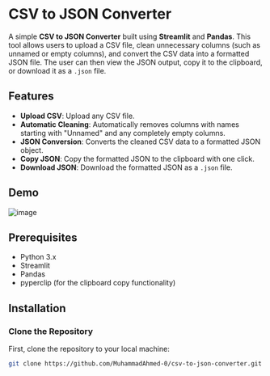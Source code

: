 # CSV to JSON Converter

A simple **CSV to JSON Converter** built using **Streamlit** and **Pandas**. This tool allows users to upload a CSV file, clean unnecessary columns (such as unnamed or empty columns), and convert the CSV data into a formatted JSON file. The user can then view the JSON output, copy it to the clipboard, or download it as a `.json` file.

## Features

- **Upload CSV**: Upload any CSV file.
- **Automatic Cleaning**: Automatically removes columns with names starting with "Unnamed" and any completely empty columns.
- **JSON Conversion**: Converts the cleaned CSV data to a formatted JSON object.
- **Copy JSON**: Copy the formatted JSON to the clipboard with one click.
- **Download JSON**: Download the formatted JSON as a `.json` file.

## Demo

![image](https://github.com/user-attachments/assets/ce4d8823-a8eb-4b17-9ea3-dc04280f403f)


## Prerequisites

- Python 3.x
- Streamlit
- Pandas
- pyperclip (for the clipboard copy functionality)

## Installation

### Clone the Repository

First, clone the repository to your local machine:

```bash
git clone https://github.com/MuhammadAhmed-0/csv-to-json-converter.git
